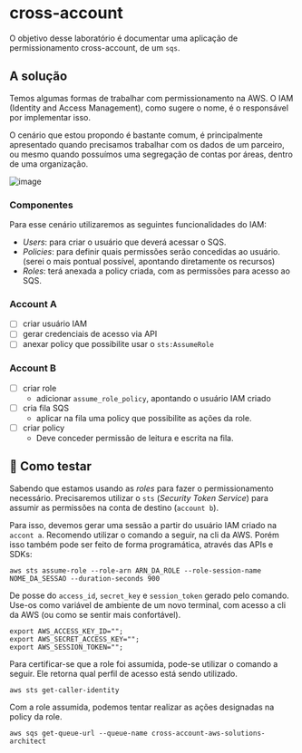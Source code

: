 # cross-account

O objetivo desse laboratório é documentar uma aplicação de permissionamento
cross-account, de um `sqs`.

## A solução

Temos algumas formas de trabalhar com permissionamento na AWS. O IAM (Identity
and Access Management), como sugere o nome, é o responsável por implementar
isso.

O cenário que estou propondo é bastante comum, é principalmente apresentado
quando precisamos trabalhar com os dados de um parceiro, ou mesmo quando
possuímos uma segregação de contas por áreas, dentro de uma organização.

![image](https://github.com/JoseCarlosNF/aws-assume-role/assets/38339200/2010c11a-4c9a-410d-b936-e049853e53ff)

### Componentes

Para esse cenário utilizaremos as seguintes funcionalidades do IAM:

- _Users_: para criar o usuário que deverá acessar o SQS.
- _Policies_: para definir quais permissões serão concedidas ao usuário.
  (serei o mais pontual possível, apontando diretamente os recursos)
- _Roles_: terá anexada a policy criada, com as permissões para acesso ao SQS.

### Account A

- [ ] criar usuário IAM
- [ ] gerar credenciais de acesso via API
- [ ] anexar policy que possibilite usar o `sts:AssumeRole`

### Account B

- [ ] criar role
    - adicionar `assume_role_policy`, apontando o usuário IAM criado
- [ ] cria fila SQS
    - aplicar na fila uma policy que possibilite as ações da role. 
- [ ] criar policy
    - Deve conceder permissão de leitura e escrita na fila.

## :test_tube: Como testar

Sabendo que estamos usando as _roles_ para fazer o permissionamento necessário.
Precisaremos utilizar o `sts` (_Security Token Service_) para assumir as
permissões na conta de destino (`account b`).

Para isso, devemos gerar uma sessão a partir do usuário IAM criado na `accont
a`. Recomendo utilizar o comando a seguir, na cli da AWS. Porém isso também
pode ser feito de forma programática, através das APIs e SDKs:

```
aws sts assume-role --role-arn ARN_DA_ROLE --role-session-name NOME_DA_SESSAO --duration-seconds 900
```

De posse do `access_id`, `secret_key` e `session_token` gerado pelo comando.
Use-os como variável de ambiente de um novo terminal, com acesso a cli da AWS
(ou como se sentir mais confortável).

```
export AWS_ACCESS_KEY_ID="";
export AWS_SECRET_ACCESS_KEY="";
export AWS_SESSION_TOKEN="";
```

Para certificar-se que a role foi assumida, pode-se utilizar o comando a seguir.
Ele retorna qual perfil de acesso está sendo utilizado.

```
aws sts get-caller-identity
```

Com a role assumida, podemos tentar realizar as ações designadas na policy da
role.

```
aws sqs get-queue-url --queue-name cross-account-aws-solutions-architect
```
